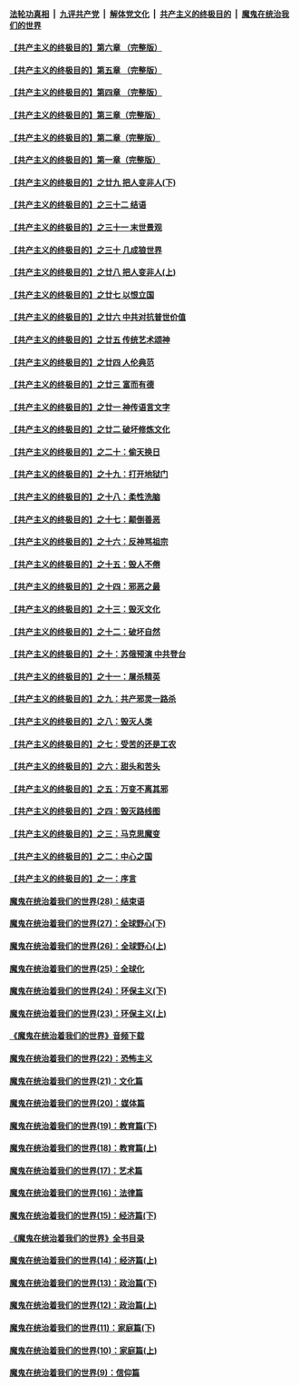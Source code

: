 ####  [法轮功真相](../../../../basic/blob/master/README.md?t=09101039) &nbsp;|&nbsp; [九评共产党](../../../../9ping.md/blob/master/README.md?t=09101039) &nbsp;|&nbsp; [解体党文化](../../../../jtdwh.md/blob/master/README.md?t=09101039)  &nbsp;|&nbsp; [共产主义的终极目的](../../../../gczydzjmd.md/blob/master/README.md?t=09101039) &nbsp;|&nbsp; [魔鬼在统治我们的世界](../../../../mgztzwmdsj.md/blob/master/README.md?t=09101039) 

#### [【共产主义的终极目的】第六章 （完整版）](../pages/nsc422/n11428913.md?t=09101039) 

#### [【共产主义的终极目的】第五章 （完整版）](../pages/nsc422/n11428912.md?t=09101039) 

#### [【共产主义的终极目的】第四章 （完整版）](../pages/nsc422/n11428907.md?t=09101039) 

#### [【共产主义的终极目的】第三章（完整版）](../pages/nsc422/n11428848.md?t=09101039) 

#### [【共产主义的终极目的】第二章（完整版）](../pages/nsc422/n11428831.md?t=09101039) 

#### [【共产主义的终极目的】第一章（完整版）](../pages/nsc422/n11417651.md?t=09101039) 

#### [【共产主义的终极目的】之廿九 把人变非人(下)](../pages/nsc422/n11344140.md?t=09101039) 

#### [【共产主义的终极目的】之三十二 结语](../pages/nsc422/n11360535.md?t=09101039) 

#### [【共产主义的终极目的】之三十一 末世景观](../pages/nsc422/n11351129.md?t=09101039) 

#### [【共产主义的终极目的】之三十 几成狼世界](../pages/nsc422/n11348280.md?t=09101039) 

#### [【共产主义的终极目的】之廿八 把人变非人(上)](../pages/nsc422/n11340492.md?t=09101039) 

#### [【共产主义的终极目的】之廿七 以恨立国](../pages/nsc422/n11336944.md?t=09101039) 

#### [【共产主义的终极目的】之廿六 中共对抗普世价值](../pages/nsc422/n11324785.md?t=09101039) 

#### [【共产主义的终极目的】之廿五 传统艺术颂神](../pages/nsc422/n11296396.md?t=09101039) 

#### [【共产主义的终极目的】之廿四 人伦典范](../pages/nsc422/n11296397.md?t=09101039) 

#### [【共产主义的终极目的】之廿三 富而有德](../pages/nsc422/n11283598.md?t=09101039) 

#### [【共产主义的终极目的】之廿一 神传语言文字](../pages/nsc422/n11263265.md?t=09101039) 

#### [【共产主义的终极目的】之廿二 破坏修炼文化](../pages/nsc422/n11245728.md?t=09101039) 

#### [【共产主义的终极目的】之二十：偷天换日](../pages/nsc422/n11238846.md?t=09101039) 

#### [【共产主义的终极目的】之十九：打开地狱门](../pages/nsc422/n11206376.md?t=09101039) 

#### [【共产主义的终极目的】之十八：柔性洗脑](../pages/nsc422/n11199994.md?t=09101039) 

#### [【共产主义的终极目的】之十七：颠倒善恶](../pages/nsc422/n11179782.md?t=09101039) 

#### [【共产主义的终极目的】之十六：反神骂祖宗](../pages/nsc422/n11166798.md?t=09101039) 

#### [【共产主义的终极目的】之十五：毁人不倦](../pages/nsc422/n11166792.md?t=09101039) 

#### [【共产主义的终极目的】之十四：邪恶之最](../pages/nsc422/n11150249.md?t=09101039) 

#### [【共产主义的终极目的】之十三：毁灭文化](../pages/nsc422/n11135227.md?t=09101039) 

#### [【共产主义的终极目的】之十二：破坏自然](../pages/nsc422/n11135214.md?t=09101039) 

#### [【共产主义的终极目的】之十：苏俄预演 中共登台](../pages/nsc422/n11118424.md?t=09101039) 

#### [【共产主义的终极目的】之十一：屠杀精英](../pages/nsc422/n11118442.md?t=09101039) 

#### [【共产主义的终极目的】之九：共产邪灵一路杀](../pages/nsc422/n11114139.md?t=09101039) 

#### [【共产主义的终极目的】之八：毁灭人类](../pages/nsc422/n11108503.md?t=09101039) 

#### [【共产主义的终极目的】之七：受苦的还是工农](../pages/nsc422/n11101809.md?t=09101039) 

#### [【共产主义的终极目的】之六：甜头和苦头](../pages/nsc422/n11096971.md?t=09101039) 

#### [【共产主义的终极目的】之五：万变不离其邪](../pages/nsc422/n11091285.md?t=09101039) 

#### [【共产主义的终极目的】之四：毁灭路线图](../pages/nsc422/n11086284.md?t=09101039) 

#### [【共产主义的终极目的】之三：马克思魔变](../pages/nsc422/n11061941.md?t=09101039) 

#### [【共产主义的终极目的】之二：中心之国](../pages/nsc422/n11047728.md?t=09101039) 

#### [【共产主义的终极目的】之一：序言](../pages/nsc422/n11086077.md?t=09101039) 

#### [魔鬼在统治着我们的世界(28)：结束语](../pages/nsc422/n10936246.md?t=09101039) 

#### [魔鬼在统治着我们的世界(27)：全球野心(下)](../pages/nsc422/n10928319.md?t=09101039) 

#### [魔鬼在统治着我们的世界(26)：全球野心(上)](../pages/nsc422/n10900318.md?t=09101039) 

#### [魔鬼在统治着我们的世界(25)：全球化](../pages/nsc422/n10788205.md?t=09101039) 

#### [魔鬼在统治着我们的世界(24)：环保主义(下)](../pages/nsc422/n10695307.md?t=09101039) 

#### [魔鬼在统治着我们的世界(23)：环保主义(上)](../pages/nsc422/n10688613.md?t=09101039) 

#### [《魔鬼在统治着我们的世界》音频下载](../pages/nsc422/n10635553.md?t=09101039) 

#### [魔鬼在统治着我们的世界(22)：恐怖主义](../pages/nsc422/n10614727.md?t=09101039) 

#### [魔鬼在统治着我们的世界(21)：文化篇](../pages/nsc422/n10597706.md?t=09101039) 

#### [魔鬼在统治着我们的世界(20)：媒体篇](../pages/nsc422/n10586579.md?t=09101039) 

#### [魔鬼在统治着我们的世界(19)：教育篇(下)](../pages/nsc422/n10564808.md?t=09101039) 

#### [魔鬼在统治着我们的世界(18)：教育篇(上)](../pages/nsc422/n10526970.md?t=09101039) 

#### [魔鬼在统治着我们的世界(17)：艺术篇](../pages/nsc422/n10499093.md?t=09101039) 

#### [魔鬼在统治着我们的世界(16)：法律篇](../pages/nsc422/n10485969.md?t=09101039) 

#### [魔鬼在统治着我们的世界(15)：经济篇(下)](../pages/nsc422/n10469975.md?t=09101039) 

#### [《魔鬼在统治着我们的世界》全书目录](../pages/nsc422/n10464261.md?t=09101039) 

#### [魔鬼在统治着我们的世界(14)：经济篇(上)](../pages/nsc422/n10457370.md?t=09101039) 

#### [魔鬼在统治着我们的世界(13)：政治篇(下)](../pages/nsc422/n10448270.md?t=09101039) 

#### [魔鬼在统治着我们的世界(12)：政治篇(上)](../pages/nsc422/n10444576.md?t=09101039) 

#### [魔鬼在统治着我们的世界(11)：家庭篇(下)](../pages/nsc422/n10440961.md?t=09101039) 

#### [魔鬼在统治着我们的世界(10)：家庭篇(上)](../pages/nsc422/n10435448.md?t=09101039) 

#### [魔鬼在统治着我们的世界(9)：信仰篇](../pages/nsc422/n10432159.md?t=09101039) 

